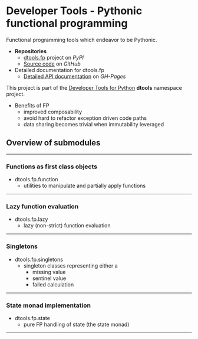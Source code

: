 # Developer Tools - Pythonic functional programming

Functional programming tools which endeavor to be Pythonic.

- **Repositories**
  - [dtools.fp][1] project on *PyPI*
  - [Source code][2] on *GitHub*
- Detailed documentation for dtools.fp
  - [Detailed API documentation][3] on *GH-Pages*

This project is part of the [Developer Tools for Python][4] **dtools**
namespace project.

- Benefits of FP
  - improved composability
  - avoid hard to refactor exception driven code paths
  - data sharing becomes trivial when immutability leveraged

## Overview of submodules

______________________________________________________________________

### Functions as first class objects

  - dtools.fp.function
    - utilities to manipulate and partially apply functions

______________________________________________________________________

### Lazy function evaluation

- dtools.fp.lazy
  - lazy (non-strict) function evaluation

______________________________________________________________________

### Singletons

- dtools.fp.singletons
  - singleton classes representing either a
    - missing value
    - sentinel value
    - failed calculation

______________________________________________________________________

### State monad implementation

- dtools.fp.state
  - pure FP handling of state (the state monad)

______________________________________________________________________

[1]: https://pypi.org/project/dtools.fp/
[2]: https://github.com/grscheller/dtools-fp/
[3]: https://grscheller.github.io/dtools-namespace-projects/fp/
[4]: https://github.com/grscheller/dtools-namespace-projects/blob/main/README.md
